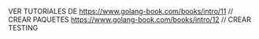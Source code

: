 VER TUTORIALES DE 
https://www.golang-book.com/books/intro/11   // CREAR PAQUETES
https://www.golang-book.com/books/intro/12   // CREAR TESTING